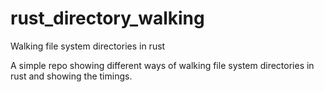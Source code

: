 # rust_directory_walking
Walking file system directories in rust

A simple repo showing different ways of walking file system directories
in rust and showing the timings.
